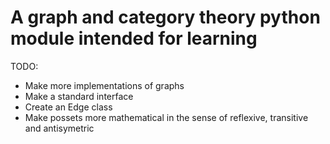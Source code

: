 # A graph and category theory python module intended for learning

TODO:
* Make more implementations of graphs
* Make a standard interface
* Create an Edge class
* Make possets more mathematical in the sense of reflexive, transitive and antisymetric 